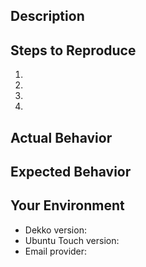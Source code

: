 ## Description
<!--- Describe the issue generally and why it is important  -->

## Steps to Reproduce
<!--- Provide clear steps to reproduce the issue -->
<!--- Maybe add screenshots or a link to an example if that helps to understand the issue -->
1.  
2.  
3.  
4.  

## Actual Behavior
<!--- Tell us what happens for you after following the steps -->

## Expected Behavior
<!--- Tell us what should happen -->

## Your Environment
<!--- Include relevant details about the environment you experienced the issue in -->
* Dekko version:
* Ubuntu Touch version:
* Email provider: 
